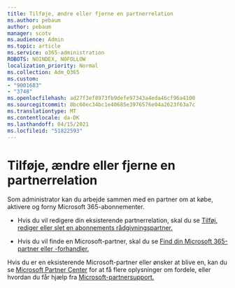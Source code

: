 ```yaml
---
title: Tilføje, ændre eller fjerne en partnerrelation
ms.author: pebaum
author: pebaum
manager: scotv
ms.audience: Admin
ms.topic: article
ms.service: o365-administration
ROBOTS: NOINDEX, NOFOLLOW
localization_priority: Normal
ms.collection: Adm_O365
ms.custom:
- "9001683"
- "3748"
ms.openlocfilehash: ad27f3ef8973fb9defe97343a4eda46cf96a4100
ms.sourcegitcommit: 8bc60ec34bc1e40685e3976576e04a2623f63a7c
ms.translationtype: MT
ms.contentlocale: da-DK
ms.lasthandoff: 04/15/2021
ms.locfileid: "51822593"
---
```

# <a name="add-change-or-remove-a-partner-relationship"></a>Tilføje, ændre eller fjerne en partnerrelation

Som administrator kan du arbejde sammen med en partner om at købe, aktivere og forny Microsoft 365-abonnementer. 

- Hvis du vil redigere din eksisterende partnerrelation, skal du se [Tilføj, rediger eller slet en abonnements rådgivningspartner.](https://docs.microsoft.com/microsoft-365/admin/misc/add-partner?view=o365-worldwide)

- Hvis du vil finde en Microsoft-partner, skal du se [Find din Microsoft 365-partner eller -forhandler.](https://docs.microsoft.com/microsoft-365/admin/manage/find-your-partner-or-reseller?view=o365-worldwide)

Hvis du er en eksisterende Microsoft-partner eller ønsker at blive en, kan du se [Microsoft Partner Center](https://support.microsoft.com/help/4499930/partner-center-overview) for at få flere oplysninger om fordele, eller hvordan du får hjælp fra [Microsoft-partnersupport.](https://aka.ms/partnersupport)
